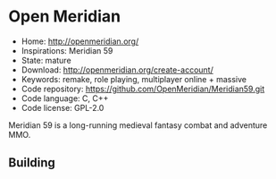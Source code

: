 # Open Meridian

- Home: http://openmeridian.org/
- Inspirations: Meridian 59
- State: mature
- Download: http://openmeridian.org/create-account/
- Keywords: remake, role playing, multiplayer online + massive
- Code repository: https://github.com/OpenMeridian/Meridian59.git
- Code language: C, C++
- Code license: GPL-2.0

Meridian 59 is a long-running medieval fantasy combat and adventure MMO.

## Building


